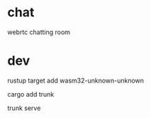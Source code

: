 # chat
webrtc chatting room

# dev
rustup target add wasm32-unknown-unknown

cargo add trunk

trunk serve

